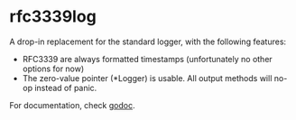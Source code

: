 rfc3339log
===========

A drop-in replacement for the standard logger, with the following features:

- RFC3339 are always formatted timestamps (unfortunately no other options for now)
- The zero-value pointer (*Logger) is usable. All output methods will no-op instead of panic.

For documentation, check [godoc](https://godoc.org/github.com/tomwans/rfc3339log).
